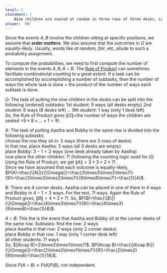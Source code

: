 ```yaml
---
level: 1
statement: |
    Nine children are seated at random in three rows of three desks. Let $A$=&ldquo;Aastha and Bobby sit in the same row&rdquo; and $B$=&ldquo;Aastha and Bobby both sit at one of the four corner desks.&rdquo; Are $A$ and $B$  independent? 
answer: 'NO'
---
```

Since the events $A,B$ involve the children sitting at specific positions, we assume that ***order matters***. We also assume that the outcomes in $\Omega$ are *equally-likely*. Usually, words like *at random, fair*, etc, allude to such a probability assignment.

To compute the probabilities, we need to first compute the number of elements in the events $A,B,A\cap B$. The [Rule of
Product](https://en.wikipedia.org/wiki/Rule_of_product) can sometimes facilitate combinatorial counting to a great extent. If a task can be accomplished by accomplishing a number of subtasks, then the number of ways the whole task is done = the product of the number of ways each subtask is done.

$\Omega$: The task of putting the nine children in the desks can be split into the following (ordered) subtasks:
1st student: $9$ ways (all desks empty)
2nd student: $8$ ways ($8$ desks left)
...
9th student: $1$ way  (only $1$ desk left)<br /> So, the Rule of Product gives
$\|\Omega\|$=the number of ways the children are seated
=$9\times8\times\ldots\times1=9!$.

$A$: The task of putting Aastha and Bobby in the same row is divided into the
following subtasks:  
choose the row they sit in: $3$ ways (there are $3$ rows of desks)  
In that row, place Aastha: $3$ ways (all $3$ desks are empty)  
place Bobby: $3-1=2$ ways (one desk already taken by Aastha)  
now place the other children: $7!$ (following the counting logic used for $\Omega$)
Using the Rule of Product, we get $\|A\|=3\times3\times2\times7!$.   
Since we have assumed that each outcome is equally-likely, $P(A)=\frac{\|A\|}{\|\Omega\|}=\frac{3\times3\times2\times7!}{9!}=\frac{3\times3\times2\times7!}{9\times8\times7!}=\frac{1}{4}$.

$B$: There are $4$ corner desks. Aastha can be placed in one of them in $4$ ways and Bobby in $4-1=3$ ways. For the rest, $7!$ ways. Again the Rule  of Product
gives, $\|B\|=4\times3\times7!$. So, $P(B)=\frac{\|B\|}{\|\Omega\|}=\frac{4\times3\times7!}{9!}=\frac{4\times3}{9\times8}=\frac{1}{6}$.
 
$A\cap B$: This the is the event that Aastha and Bobby sit at the corner desks of the same row. Subtasks:
find the row: $2$ ways  
place Aastha in that row: $2$ ways (only $2$ corner desks)  
place Bobby in that row: $1$ way (only $1$ corner desk left)  
all other students: $7!$ ways  
So, $\|A\cap B\|=2\times2\times1\times7!\$. $P(A\cap B)=\frac{\|A\cap
B\|}{\|\Omega\|}=\frac{2\times2\times1\times7!}{9!}=\frac{2\times2}{9\times8}=\frac{1}{18}$.

Since $P(A\cap B)\neq P(A)P(B)$, not independent.